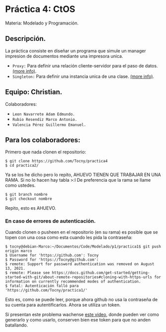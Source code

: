 Práctica 4: CtOS
====================
Materia: Modelado y Programación.

## Descripción.
La práctica consiste en diseñar un programa que simule un manager impresion de documentos mediante una impresora unica.
* `Proxy:` Para definir una relación cliente-servidor para el paso de datos. [(more info)](https://refactoring.guru/es/design-patterns/proxy).
* `Singleton:` Para definir una instancia unica de una clase. [(more info)](https://refactoring.guru/es/design-patterns/singleton).


## Equipo: Christian.
Colaboradores:
* `Leon Navarrete Adam Edmundo.`
* `Rubio Resendiz Marco Antonio.`
* `Valencia Pérez Guillermo Emanuel.`

## Para los colaboradores:
Primero que nada clonen el repositorio:
```
$ git clone https://github.com/Tocny/practica4
$ cd practica2/
```

Ya se los he dicho pero lo repito, AHUEVO TIENEN QUE TRABAJAR EN UNA RAMA. Si no lo hacen hay tabla >:l
De preferencia que la rama se llame como ustedes.
```
$ git branch nombre
$ git checkout nombre
```
Repito, esto es AHUEVO.

### En caso de errores de autenticación.
Cuando clonen o pusheen en el repositorio (en su rama) es posible que se topen con una cosa como esta cuando les pida la contraseña:
```
$ tocny@debian-Marco:~/Documentos/Code/Modelado/p1/practica1$ git push origin marco
$ Username for 'https://github.com': Tocny
$ Password for 'https://Tocny@github.com': 
$ remote: Support for password authentication was removed on August 13, 2021.
$ remote: Please see https://docs.github.com/get-started/getting-started-with-git/about-remote-repositories#cloning-with-https-urls for information on currently recommended modes of authentication.
$ fatal: Autenticación falló para 'https://github.com/Tocny/practica1/'
```
Esto es, como se puede leer, porque ahora github no usa la contraseña de su cuenta para autentificarlos. Ahora se utiliza un token.

Si presentan este problema wachense [este video](https://www.youtube.com/watch?v=2nzOI-ynXF4&t=308s), donde pueden ver como generarlo y como usarlo, conserven bien ese token para que no anden batallando.

